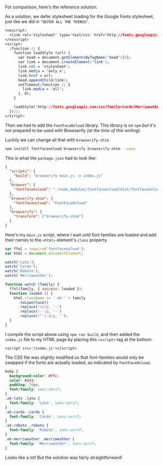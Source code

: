 For comparison, here's the reference solution.

As a solution, we defer stylesheet loading for the Google Fonts stylesheet, just like
we did in `"DEFER ALL THE THINGS"`.

```css
<noscript>
  <link rel='stylesheet' type='text/css' href='http://fonts.googleapis.com/css?family=Cardo|Merriweather|Roboto|Lato'>
</noscript>
<script>
  (function () {
    function loadStyle (url) {
      var head = document.getElementsByTagName('head')[0];
      var link = document.createElement('link');
      link.rel = 'stylesheet';
      link.media = 'only x';
      link.href = url;
      head.appendChild(link);
      setTimeout(function () {
        link.media = 'all';
      }, 0);
    }

    loadStyle('http://fonts.googleapis.com/css?family=Cardo|Merriweather|Roboto|Lato');
  })();
</script>
```

Then we had to add the `FontFaceOnload` library. This library is on `npm` *but* it's not
prepared to be used with Browserify _(at the time of this writing)_.

Luckily we can change all that with `browserify-shim`.

```bash
npm install fontfaceonload browserify browserify-shim --save
```

This is what the `package.json` had to look like:

```json
{
  "scripts": {
    "build": "browserify main.js -o index.js"
  },
  "browser": {
    "fontfaceonload": "./node_modules/fontfaceonload/dist/fontfaceonload.js"
  },
  "browserify-shim": {
    "fontfaceonload": "FontFaceOnload"
  },
  "browserify": {
    "transform": ["browserify-shim"]
  }
}
```

Here's my `main.js` script, where I wait until font families are loaded and add
their names to the `<html>` element's `class` property.

```js
var ffol = require('fontfaceonload');
var html = document.documentElement;

watch('Lato');
watch('Cardo');
watch('Roboto');
watch('Merriweather');

function watch (family) {
  ffol(family, { success: loaded });
  function loaded () {
    html.className += ' ok-' + family
      .toLowerCase()
      .replace(/\s/g, '-')
      .replace(/--/g, '-')
      .replace(/^-|-$/g, '');
  }
}
```

I compile the script above using `npm run build`, and then added the `index.js` file
to my HTML page by placing this `<script>` tag at the bottom:

```
<script src='/index.js'></script>
```

The CSS file was slightly modified so that font-families would only be swapped if the
fonts are actually loaded, as indicated by `FontFaceOnload`.

```css
body {
  background-color: #ffc;
  color: #333;
  padding: 20px;
  font-family: sans-serif;
}
.ok-lato .lato {
  font-family: 'Lato', sans-serif;
}
.ok-cardo .cardo {
  font-family: 'Cardo', sans-serif;
}
.ok-roboto .roboto {
  font-family: 'Roboto', sans-serif;
}
.ok-merriweather .merriweather {
  font-family: 'Merriweather', sans-serif;
}
```

Looks like a lot! But the solution was fairly straightforward!
